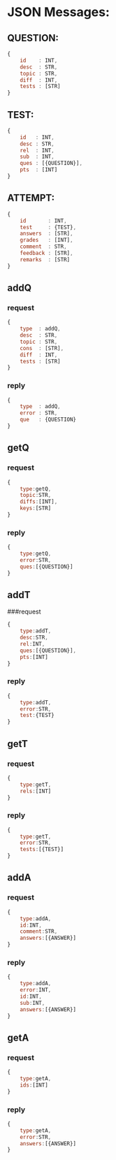 # JSON Messages:

## QUESTION:
```javascript
{ 
    id    : INT,
    desc  : STR,
    topic : STR,
    diff  : INT,
    tests : [STR]
}
```

## TEST:
```javascript
{ 
    id   : INT,
    desc : STR,
    rel  : INT,
    sub  : INT,
    ques : [{QUESTION}],
    pts  : [INT]
}
```


## ATTEMPT:
```javascript
{ 
    id       : INT,
    test     : {TEST},
    answers  : [STR],
    grades   : [INT],
    comment  : STR,
    feedback : [STR],
    remarks  : [STR]
}
```


## addQ
### request
```javascript
{
    type  : addQ,
    desc  : STR,
    topic : STR,
    cons  : [STR],
    diff  : INT,
    tests : [STR]
}
```

### reply
```javascript
{
    type  : addQ,
    error : STR,
    que   : {QUESTION}
}
```

## getQ 
### request
```javascript
{
    type:getQ,
    topic:STR,
    diffs:[INT],
    keys:[STR]
}
```

### reply
```javascript
{
    type:getQ,
    error:STR,
    ques:[{QUESTION}]
}
```

## addT 
###request
```javascript
{
    type:addT,
    desc:STR,
    rel:INT,
    ques:[{QUESTION}],
    pts:[INT]
}
```

### reply
```javascript
{
    type:addT,
    error:STR,
    test:{TEST}
}
```

## getT
### request
```javascript
{
    type:getT,
    rels:[INT]
}
```

### reply
```javascript
{
    type:getT,
    error:STR,
    tests:[{TEST}]
}
```


## addA
### request
```javascript
{
    type:addA,
    id:INT,
    comment:STR,
    answers:[{ANSWER}]
}
```

### reply
```javascript
{
    type:addA,
    error:INT,
    id:INT,
    sub:INT,
    answers:[{ANSWER}]
}
```

## getA
### request
```javascript
{
    type:getA,
    ids:[INT]
}
```

###  reply
```javascript
{
    type:getA,
    error:STR,
    answers:[{ANSWER}]
}
```
